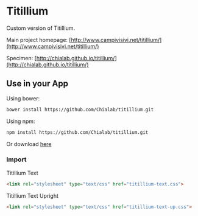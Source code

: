 Titillium
=========

Custom version of Titillium. 

Main project homepage: [http://www.campivisivi.net/titillium/](http://www.campivisivi.net/titillium/)

Specimen: [http://chialab.github.io/titillium/](http://chialab.github.io/titillium/)

## Use in your App

Using bower:

```sh
bower install https://github.com/Chialab/titillium.git
```

Using npm:

```sh
npm install https://github.com/Chialab/titillium.git
```

Or download [here](https://github.com/Chialab/titillium/archive/master.zip)

### Import

Titillium Text

```html
<link rel="stylesheet" type="text/css" href="titillium-text.css">
```

Titillium Text Upright

```html
<link rel="stylesheet" type="text/css" href="titillium-text-up.css">
